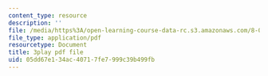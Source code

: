 ```yaml
---
content_type: resource
description: ''
file: /media/https%3A/open-learning-course-data-rc.s3.amazonaws.com/8-06-quantum-physics-iii-spring-2018/05dd67e134ac40717fe7999c39b499fb_BiLtNbncW8o.pdf
file_type: application/pdf
resourcetype: Document
title: 3play pdf file
uid: 05dd67e1-34ac-4071-7fe7-999c39b499fb
---
```

